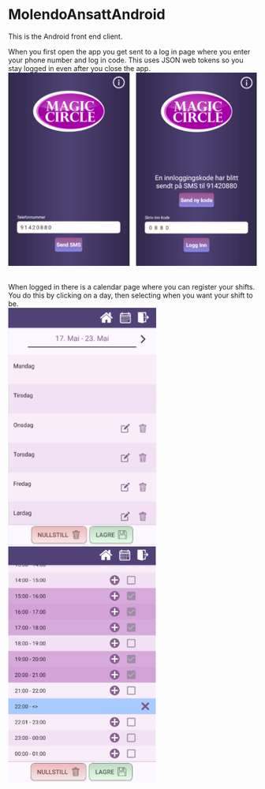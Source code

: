# MolendoAnsattAndroid
This is the Android front end client.

When you first open the app you get sent to a log in page where you enter your phone number and log in code. This uses JSON web tokens so you stay logged in even after you close the app.
<br>
<img width="600" src="../githubImages/AndroidLogIn.PNG">
<br> <br>

When logged in there is a calendar page where you can register your shifts. You do this by clicking on a day, then selecting when you want your shift to be.
<br>
<img width="300" src="../githubImages/CalendarWeek.PNG">
<img width="300" src="../githubImages/CalendarDay.PNG">
<br>
